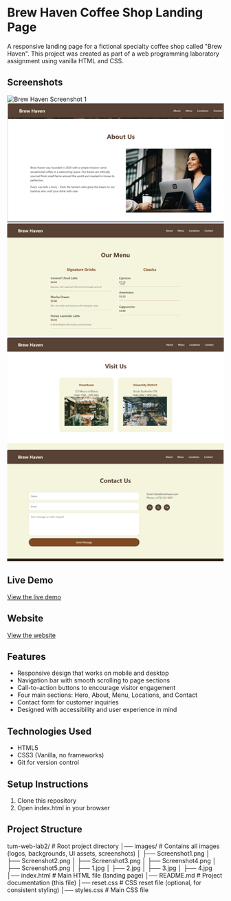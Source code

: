 ﻿# Brew Haven Coffee Shop Landing Page

A responsive landing page for a fictional specialty coffee shop called "Brew Haven". This project was created as part of a web programming laboratory assignment using vanilla HTML and CSS.

## Screenshots

![Brew Haven Screenshot 1](images/Screenshot1.png)
![Brew Haven Screenshot 2](images/Screenshot2.png)
![Brew Haven Screenshot 3](images/Screenshot3.png)
![Brew Haven Screenshot 4](images/Screenshot4.png)
![Brew Haven Screenshot 5](images/Screenshot5.png)

## Live Demo

[View the live demo](https://youtu.be/PKpy272qn6g)

## Website

[View the website](https://anacalugareanu.github.io/PWeb/)

## Features

- Responsive design that works on mobile and desktop
- Navigation bar with smooth scrolling to page sections
- Call-to-action buttons to encourage visitor engagement
- Four main sections: Hero, About, Menu, Locations, and Contact
- Contact form for customer inquiries
- Designed with accessibility and user experience in mind

## Technologies Used

- HTML5
- CSS3 (Vanilla, no frameworks)
- Git for version control

## Setup Instructions

1. Clone this repository
2. Open index.html in your browser

## Project Structure
tum-web-lab2/          # Root project directory
│── images/            # Contains all images (logos, backgrounds, UI assets, screenshots)
│   ├── Screenshot1.png
│   ├── Screenshot2.png
│   ├── Screenshot3.png
│   ├── Screenshot4.png
│   ├── Screenshot5.png
│   ├── 1.jpg
│   ├── 2.jpg
│   ├── 3.jpg
│   ├── 4.jpg
│── index.html         # Main HTML file (landing page)
│── README.md          # Project documentation (this file)
│── reset.css          # CSS reset file (optional, for consistent styling)
│── styles.css         # Main CSS file
